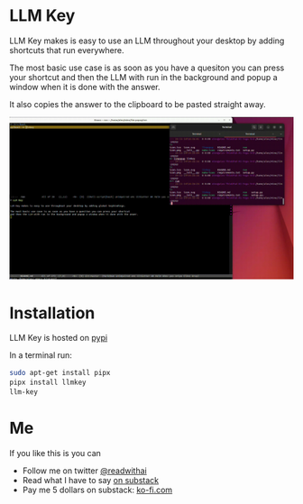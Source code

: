# LLM Key

LLM Key makes is easy to use an LLM throughout your desktop by adding shortcuts that run everywhere.

The most basic use case is as soon as you have a quesiton you can press your shortcut
and then the LLM with run in the background and popup a window when it is done with the answer.

It also copies the answer to the clipboard to be pasted straight away.

![How to use LLM Key](./demo.gif)

# Installation

LLM Key is hosted on [pypi](https://pypi.org/project/llmkey/)

In a terminal run:

```bash
sudo apt-get install pipx
pipx install llmkey
llm-key
```

# Me

If you like this is you can

* Follow me on twitter <a href="https://x.com/readwithai">@readwithai</a></li>
* Read what I have to say <a href="https://readwithai.substack.com">on substack</a></li>
* Pay me 5 dollars on substack: <a href="https://ko-fi.com/readwithai">ko-fi.com</a></li>
